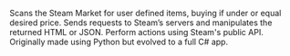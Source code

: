Scans the Steam Market for user defined items, buying if under or equal desired price. 
Sends requests to Steam’s servers and manipulates the returned HTML or JSON. Perform actions using Steam's public API.
Originally made using Python but evolved to a full C# app.
